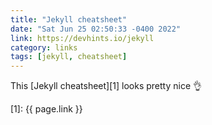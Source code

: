 ```yaml
---
title: "Jekyll cheatsheet"
date: "Sat Jun 25 02:50:33 -0400 2022"
link: https://devhints.io/jekyll
category: links
tags: [jekyll, cheatsheet]
---
```


This [Jekyll cheatsheet][1] looks pretty nice 👌

[1]: {{ page.link }}
